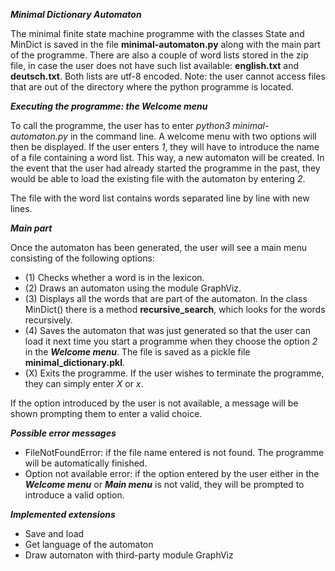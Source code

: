 ***Minimal Dictionary Automaton***

The minimal finite state machine programme with the classes State and MinDict is saved in the file **minimal-automaton.py** along with the main part of the programme. There are also a couple of word lists stored in the zip file, in case the user does not have such list available: **english.txt** and **deutsch.txt**. Both lists are utf-8 encoded. Note: the user cannot access files that are out of the directory where the python programme is located.

***Executing the programme: the Welcome menu***

To call the programme, the user has to enter *python3 minimal-automaton.py* in the command line. A welcome menu with two options will then be displayed. If the user enters *1*, they  will have to introduce the name of a file containing a word list. This way, a new automaton will be created.  In the event that the user had already started the programme in the past, they would be able to load the existing file with the automaton by entering *2*.

The file with the word list contains words separated line by line with new lines.

***Main part***

Once the automaton has been generated, the user will see a main menu consisting of the following options:

* (1) Checks whether a word is in the lexicon.
* (2) Draws an automaton using the module GraphViz.
* (3) Displays all the words that are part of the automaton. In the class MinDict() there is a method **recursive_search**, which looks for the words recursively.
* (4) Saves the automaton that was just generated so that the user can load it next time you start a programme when they choose the option *2* in the ***Welcome menu***. The file is saved as a pickle file **minimal_dictionary.pkl**.
* (X) Exits the programme. If the user wishes to terminate the programme, they can simply enter *X* or *x*.

If the option introduced by the user is not available, a message will be shown prompting them to enter a valid choice.

***Possible error messages***

* FileNotFoundError: if the file name entered is not found. The programme will be automatically finished.
* Option not available error: if the option entered by the user either in the ***Welcome menu*** or ***Main menu*** is not valid, they will be prompted to introduce a valid option.

***Implemented extensions***

* Save and load
* Get language of the automaton
* Draw automaton with third-party module GraphViz
